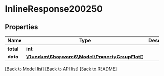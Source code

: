 # InlineResponse200250

## Properties
Name | Type | Description | Notes
------------ | ------------- | ------------- | -------------
**total** | **int** |  | [optional] 
**data** | [**\Rundum\Shopware6\Model\PropertyGroupFlat[]**](PropertyGroupFlat.md) |  | [optional] 

[[Back to Model list]](../../README.md#documentation-for-models) [[Back to API list]](../../README.md#documentation-for-api-endpoints) [[Back to README]](../../README.md)


